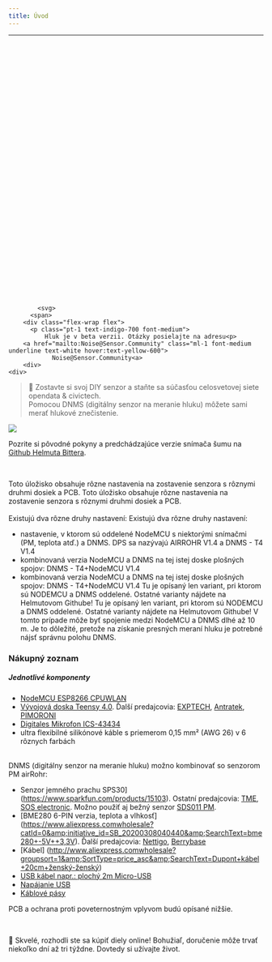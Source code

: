 ```yaml
---
title: Úvod
---
```

---
  <div class="max-w-screen-xl mx-auto pb-5">
    <div class="p-2 rounded-lg bg-indigo-100 shadow-lg sm:p-3">
    <div class="flex items-center">
          <span class="p-2 rounded-lg bg-indigo-500">
            <svg class="h-8 w-8 text-white" fill="none" viewBox="0 0 24 24" stroke="currentColor">

            <svg>
          <span>
        <div class="flex-wrap flex">
          <p class="pt-1 text-indigo-700 font-medium">
              Hluk je v beta verzii. Otázky posielajte na adresu<p>
        <a href="mailto:Noise@Sensor.Community" class="ml-1 font-medium underline text-white hover:text-yellow-600">
                Noise@Sensor.Community<a>
        <div>
    <div>
  <div>
<div>


> 🚧 Zostavte si svoj DIY senzor a staňte sa súčasťou celosvetovej siete opendata &amp; civictech. <br> Pomocou DNMS (digitálny senzor na meranie hluku) môžete sami merať hlukové znečistenie.

 <img src="..docsdnmsdnms-noise-measuring-sensor-kit.jpg" style="display: block; margin: 1em 0" loading="lazy">


Pozrite si pôvodné pokyny a predchádzajúce verzie snímača šumu na [Github Helmuta Bittera](https://github.com/hbitter/DNMS/tree/master/Manual).

<br>

Toto úložisko obsahuje rôzne nastavenia na zostavenie senzora s rôznymi druhmi dosiek a PCB.
Toto úložisko obsahuje rôzne nastavenia na zostavenie senzora s rôznymi druhmi dosiek a PCB.
 <br>
 <br>
 Existujú dva rôzne druhy nastavení:
 Existujú dva rôzne druhy nastavení:
* nastavenie, v ktorom sú oddelené NodeMCU s niektorými snímačmi (PM, teplota atď.) a DNMS. DPS sa nazývajú AIRROHR V1.4 a DNMS - T4 V1.4
* kombinovaná verzia NodeMCU a DNMS na tej istej doske plošných spojov: DNMS - T4+NodeMCU V1.4
* kombinovaná verzia NodeMCU a DNMS na tej istej doske plošných spojov: DNMS - T4+NodeMCU V1.4
 Tu je opísaný len variant, pri ktorom sú NODEMCU a DNMS oddelené. Ostatné varianty nájdete na Helmutovom Githube!
 Tu je opísaný len variant, pri ktorom sú NODEMCU a DNMS oddelené. Ostatné varianty nájdete na Helmutovom Githube!
  V tomto prípade môže byť spojenie medzi NodeMCU a DNMS dlhé až 10 m. Je to dôležité, pretože na získanie presných meraní hluku je potrebné nájsť správnu polohu DNMS.

### Nákupný zoznam

##### Jednotlivé komponenty
* [NodeMCU ESP8266 CPUWLAN](https://www.aliexpress.com/wholesale?groupsort=1&SortType=price_asc&SearchText=nodemcu+v3+esp8266+ch340)
* [Vývojová doska Teensy 4.0](https://www.pjrc.com/store/teensy40.html). Ďalší predajcovia: [EXPTECH](https://www.exp-tech.de/plattformen/teensy/9596/teensy-4.0-development-board), [Antratek](https://www.antratek.de/teensy-4-0), [PIMORONI](https://shop.pimoroni.com/products/teensy-4-0-development-board)
* [Digitales Mikrofon ICS-43434](https://www.tindie.com/products/onehorse/ics43434-i2s-digital-microphone/)
* ultra flexibilné silikónové káble s priemerom 0,15 mm² (AWG 26) v 6 rôznych farbách
<br>
DNMS (digitálny senzor na meranie hluku) možno kombinovať so senzorom PM airRohr:

* Senzor jemného prachu SPS30](https://www.sparkfun.com/products/15103). Ostatní predajcovia: [TME](https://www.tme.eu/de/details/sps30/gassensoren/sensirion/1-101638-10/?brutto=1), [SOS electronic](https://www.soselectronic.de/products/sensirion/sps30-2-304234). Možno použiť aj bežný senzor [SDS011 PM](https://de.aliexpress.com/wholesale?catId=0&initiative_id=AS_20200813122806&SearchText=sds011).
* [BME280 6-PIN verzia, teplota a vlhkosť] (https://www.aliexpress.comwholesale?catId=0&amp;initiative_id=SB_20200308040440&amp;SearchText=bme280+-5V++3,3V). Ďalší predajcovia: [Nettigo](https://nettigo.eu/products/module-pressure-humidity-and-temperature-sensor-bosch-bme280), [Berrybase](https://www.berrybase.de/bauelemente/sensoren-module/feuchtigkeit/bme680-breakout-board-4in1-sensor-f-252-r-temperatur-luftfeuchtigkeit-luftdruck-und-luftg-252-t)
* [Kábel] (http://www.aliexpress.comwholesale?groupsort=1&amp;SortType=price_asc&amp;SearchText=Dupont+kábel+20cm+ženský-ženský)
* [USB kábel napr.: plochý 2m Micro-USB](https://www.aliexpress.comwholesale?catId=0&amp;initiative_id=SB_20200308040708&amp;SearchText=micro+usb+plochý+kábel+2m)
* [Napájanie USB](https://www.aliexpress.com/wholesale?catId=0&initiative_id=SB_20200308040834&SearchText=single+micro+usb+eu+power+supply)
* [Káblové pásy](https://www.aliexpress.comwholesale?catId=0&amp;initiative_id=SB_20200308040852&amp;SearchText=cable+pásy)

PCB a ochrana proti poveternostným vplyvom budú opísané nižšie.

<br>

🙌 Skvelé, rozhodli ste sa kúpiť diely online!
Bohužiaľ, doručenie môže trvať niekoľko dní až tri týždne.
Dovtedy si užívajte život️.
